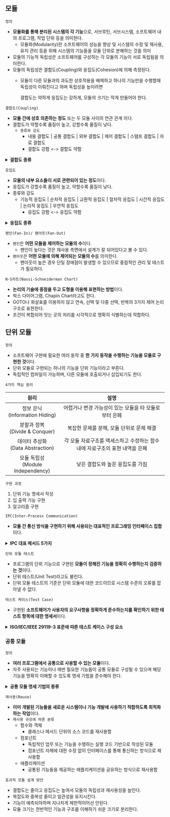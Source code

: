 ## 모듈
`정의`
- **모듈화를 통해 분리된 시스템의 각 기능**으로, 서브루틴, 서브시스템, 소프트웨어 내의 프로그램, 작업 단위 등을 의미한다.
  - 모듈화(Modularity)란 소프트웨어의 성능을 향상 및 시스템의 수정 및 재사용, 유지 관리 등을 위해 시스템의 기능들을 모듈 단위로 분해하는 것을 의미
- 모듈의 기능적 독립성은 소프트웨어를 구성하는 각 모듈의 기능이 서로 독립됨을 의미한다.
- 모듈의 독립성은 결합도(Coupling)와 응집도(Cohesion)에 의해 측정된다.
  - 모듈이 다른 모듈과의 과도한 상호작용을 배제하고 하나의 기능만을 수행할때 독립성이 이뤄진다고 하며 독립성을 높이려면 

    결합도는 약하게 응집도는 강하게, 모듈의 크기는 작게 만들어야 한다.

`결합도(Coupling)`
- **모듈 간에 상호 의존하는 정도** 또는 두 모듈 사이의 연관 관계 이다.
- 결합도가 약할수록 품질이 높고, 강할수록 품질이 낮다.
    - `종류와 강도`
      - 내용 결합도 | 공통 결합도 | 외부 결합도 | 제어 결합도 | 스탬프 결합도 | 자료 결합도
      - 결합도 강함 <-> 결합도 약함

<details>
<summary><strong>결합도 종류 </strong></summary>
<div>

| 종류 | 내용 |
| :--: | :--: |
| 내용 결합도<br>(Content Coupling) | 한 모듈이 다른 모듈의 내부 기능 및 그 내부 자료를 직접 참조하거나 수정할 때의 결합도 |
| 공통(공유) 결합도<br>(Common Coupling) | 공유되는 공통 데이터 영역을 여러 모듈이 사용할 때의 결합도 <br> 파라미터가 아닌 모듈 밖에 선언된 전역 변수를 사용하여 전역 변수를 갱신하는 방식으로 상호작용하는 때의 결합도 |
| 외부 결합도<br>(External Coupling) | 어떤 모듈에서 선언한 데이터(변수)를 외부의 다른 모듈에서 참조할 때의 결합도 |
| 제어 결합도<br>(Control Coupling) | 어떤 모듈이 다른 모듈 내부의 논리적인 흐름을 제어하기 위해 제어 신호나 제어 요소를 전달하는 결합도 <br> 하위 모듈에서 상위 모듈로 제어 신호가 이동하여 하위 모듈이 상위 모듈에게 처리 명령을 내리는 권리 전도 현상이 발생하게 됨 |
| 스탬프(검인) 결합도<br>(Stamp Coupling) | 모듈 간의 인터페이스로 배열이나 레코드 등의 자료 구조가 전달될 때의 결합도 | 
| 자료 결합도<br>(Data Coupling) | 모듈 간의 인터페이스가 자료 요소로만 구성도리 때의 결합도

</div>
</details>

`응집도`
- **모듈의 내부 요소들이 서로 관련되어 있는 정도**이다.
- 응집도가 강할수록 품질이 높고, 약할수록 품질이 낮다.
- 종류와 강도
  - 기능적 응집도 | 순차적 응집도 | 교환적 응집도 | 절차적 응집도 | 시간적 응집도 | 논리적 응집도 | 우연적 응집도
    - 응집도 강함 <-> 응집도 약함

<details>
<summary><strong>응집도 종류 </strong></summary>
<div>

| 종류 | 내용 |
| :--: | :--: |
| 기능적 응집도<br>(Functional Cohesion) | 모듈 내부의 모든 기능 요소드이 단일 문제와 연관되어 수행될 경우의 응집도 |
| 순차적 응집도<br>(Sequential Cohesion) | 모듈 내 하나의 활동으로부터 나온 출력 데이터를 그 다음 활동의 입력 데이터로 사용할 경우의 응집도 |
| 교환(통신)적 응집도<br>(Communication Cohesion) | 동일한 입력과 출력을 사용하여 서로 다른 기능을 수행하는 구성 요소들이 모였을 경우의 응집도 |
| 절차적 응집도<br>(Procedural Cohesion) | 특정 시간에 처리되는 몇 개의 기능을 모아 하나의 모듈로 작성할 경우의 응집도 |
| 논리적 응집도<br>(Logical Cohesion) | 유사한 성격을 갖거나 특정 형태로 분류되는 처리 요소들로 하나의 모듈이 형성되는 경우의 응집도 |
| 우연적 응집도<br>(Coincidental Cohesion) | 모듈 내부의 각 구성 요소들이 서로 관련 없는 요소로만 구성된 경우의 응집도|

</div>
</details>

`팬인(Fan-In)/ 팬아웃(Fan-Out)`
- `팬인`은 **어떤 모듈을 제어하는 모듈의 수**이다.
  - 팬인이 높다는 것은 재사용 측면에서 설계가 잘 되어있다고 볼 수 있다.
- `팬아웃`은 **어떤 모듈에 의해 제어되는 모듈의 수**를 의미한다.
  - 팬아웃이 높은 경우 단일 장애점이 발생할 수 있으므로 중점적인 관리 및 테스트가 필요하다.

`N-S차트(Nassi-Schneiderman Chart)`
- **논리의 기술에 중점을 두고 도형을 이용해 표현하는 방법**이다.
- 박스 다이어그램, Chapin Chart라고도 한다.
- GOTO나 화살표를 이용하지 않고 연속, 선택 및 다중 선택, 반복의 3가지 제어 논리 구조로 표현한다.
- 조건이 복합되어 잇는 곳의 처리를 시각적으로 명확히 식별하는데 적합하다.

## 단위 모듈
`정의`
- 소프트웨어 구현에 필요한 여러 동작 중 **한 가지 동작을 수행하는 기능을 모듈로 구현한 것**이다.
- 단위 모듈로 구현되는 하나의 기능을 단위 기능이라고 부른다.
- 독립적인 컴파일이 가능하며, 다른 모듈에 호출되거나 삽입되기도 한다.

`4가지 핵심 원리`

| 원리 | 설명 |
| :--: | :--: |
| 정보 은닉 <br> (Information Hiding) | 어렵거나 변경 가능성이 있는 모듈을 타 모듈로부터 은페 |
| 분할과 정복 <br> (Divide & Conquer) | 복잡한 문제를 분해, 모듈 단위로 문제 해결 |
| 데이터 추상화 <br> (Data Abstraction) | 각 모듈 자료구조를 액세스하고 수정하는 함수 내에 자료구조의 표현 내역을 은폐 |
| 모듈 독립성 <br> (Module Independency) | 낮은 결합도와 높은 응집도를 가짐 |

`구현 과정`

1. 단위 기능 명세서 작성
2. 입 출력 기능 구현
3. 알고리즘 구현

`IPC(Inter-Process Communication)`
- **모듈 간 통신 방식을 구현하기 위해 사용되는 대표적인 프로그래밍 인터페이스 집합**이다.

<details>
<summary><strong>IPC 대표 메서드 5가지 </strong></summary>
<div>

| 메서드 | 특징 |
| :--: | :--: |
| Shared Memory | 공유 가능한 메모리를 구성하여 다수의 프로세스가 통신하는 방식 |
| Socket | 네트워크 소켓을 이용하여 네트워크를 경유하는 프로세스간에 통신하는 방식 |
| Semaphores | 공유 자원에 대한 접근 제어를 통해 통신하는 방식 |
| Pipes&named Piples | Pipe라고 불리는 선입선출 형태로 구성된 메모리를 여러 프로세스가 공유하여 통신하는 방식 <br> Pipe는 하나의 프로세스가 이용 중이라면 다른 프로세스는 접근할 수 없음 |
| Message Queueing | 메세지가 발생하면 이를 전달하는 방식으로 통신하는 방식

</div>
</details>

`단위 모듈 테스트`
- 프로그램의 단위 기능으로 구현된 **모듈이 정해진 기능을 정확히 수행하는지 검증하는 것**이다.
- 단위 테스트(Unit Test)라고도 불린다.
- 단위 모듈 테스트의 기준은 단위 모듈에 대한 코드이므로 시스템 수준의 오류를 잡아낼 수 없다.

`테스트 케이스(Test Case)`
- 구현된 **소프트웨어가 사용자의 요구사항을 정확하게 준수하는지를 확인하기 위한 테스트 항목에 대한 명세서**이다.

<details>
<summary><strong> ISO/IEC/IEEE 29119-3 표준에 따른 테스트 케이스 구성 요소 </strong></summary>
<div>

1. 식별자(Identifier)
   - 항목 식별자, 일련 번호
2. 테스트 항목(Test ITem)
   - 테스트 대상(모듈 또는 기능)
3. 입력 명세(Input Information)
   - 입력 데이터 또는 테스트 조건
4. 출력 명세(Output Information)
   - 테스트 케이스 수행 시 예상되는 출력 결과
5. 환경 설정(Environmental Needs)
   - 필요한 하드웨어나 소프트웨어의 환경
6. 특수 절차 요구(Special Procedure Requirement)
   - 테스트 케이스 수행 시 특별히 요구되는 절차
7. 의존성 기술(Inter-case Dependencies)
   - 테스트 케이스 간의 의존성

</div>
</details>

### 공통 모듈
`정의`
- **여러 프로그램에서 공통으로 사용할 수 있는 모듈**이다.
- 자주 사용되는 기능이나 매번 필요한 기능들이 공통 모듈로 구성될 수 있으며 해당 기능을 명확히 이해할 수 있도록 명세 기법을 준수해야 한다.

<details>
<summary><strong> 공통 모듈 명세 기법의 종류 </strong></summary>
<div>

| 명세 기법 | 내용 |
| :--: | :--: |
| 정확성(Correctness) | 시스템 구현 시 해당 기능이 필요하다는 것을 알 수 있도록 정확히 작성함 |
| 명확성(Clarity) | 해당 기능을 이해할 때 중의적으로 해석되지 않도록 명확하게 작성함 |
| 완전성(Completeness) | 시스템 구현을 위해 필요한 모든 것을 기술함 |
| 일관성(Consistency) | 공통 기능들 간 상호 충돌이 발생하지 않도록 작성함 |
| 추적성(Traceability) |기능에 대한 요구사항의 출처, 관련 시스템 등의 관계를 파악할 수 있도록 작성|

</div>
</details>

`재사용(Reuse)`
- **이미 개발된 기능들을 새로운 시스템이나 기능 개발에 사용하기 적합하도록 최적화하는 작업**이다.
- `재사용 규모에 따른 분류`
  - 함수와 객체
    - 클래스나 메서드 단위의 소스 코드를 재사용함
  - 컴포넌트
    - 독립적인 업무 또는 기능을 수행하는 실행 코드 기반으로 작성된 모듈
    - 컴포넌트 자체에 대한 수정 없이 인터페이스를 통해 통신하는 방식으로 재사용함
  - 애플리케이션
    - 공통된 기능들을 제공하는 애플리케이션을 공유하는 방식으로 재사용함

`효과적 모듈 설계 방안`
- 결합도는 줄이고 응집도는 높여서 모듈의 독립성과 재사용성을 높인다.
- 복잡도와 중복성 줄이고 일관성을 유지시킨다.
- 기능이 예측되야하며 지나치게 제한적이어선 안된다.
- 모듈 크기는 전반적인 기능과 구조를 이해하기 쉬운 크기로 분리한다.
